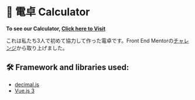 # 🧮 電卓 Calculator

**To see our Calculator, [Click here to Visit](https://aifulcalculator.netlify.app/)**

これは私たち3人で初めて協力して作った電卓です。Front End Mentorの[チャレンジ](https://www.frontendmentor.io/challenges/calculator-app-9lteq5N29)から取り上げました。

## 🛠️ Framework and libraries used:

- [decimal.js](https://mikemcl.github.io/decimal.js/)
- [Vue.js 3](https://vuejs.org/)


